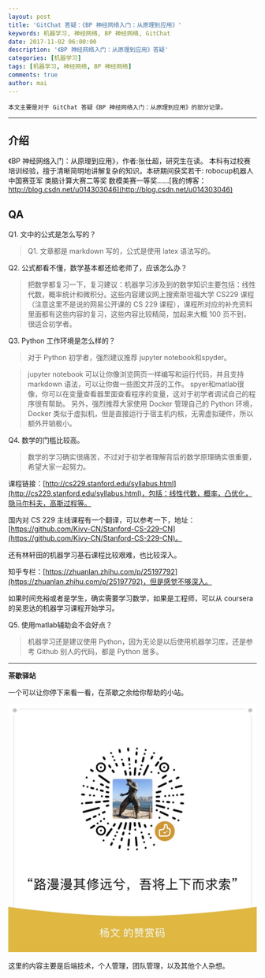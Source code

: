 ```yaml
---
layout: post
title: 'GitChat 答疑：《BP 神经网络入门：从原理到应用》'
keywords: 机器学习, 神经网络, BP 神经网络, GitChat
date: 2017-11-02 06:00:00
description: '《BP 神经网络入门：从原理到应用》答疑'
categories: [机器学习]
tags: [机器学习, 神经网络, BP 神经网络]
comments: true
author: mai
---
```


    本文主要是对于 GitChat 答疑《BP 神经网络入门：从原理到应用》的部分记录。

----

## 介绍 ##

《BP 神经网络入门：从原理到应用》，作者:张仕超，研究生在读。 本科有过校赛培训经验，擅于清晰简明地讲解复杂的知识。本研期间获奖若干: robocup机器人中国赛亚军 类脑计算大赛二等奖 数模美赛一等奖……[我的博客：http://blog.csdn.net/u014303046](http://blog.csdn.net/u014303046)

## QA ##

Q1. 文中的公式是怎么写的？

> Q1. 文章都是 markdown 写的，公式是使用 latex 语法写的。

Q2. 公式都看不懂，数学基本都还给老师了，应该怎么办？

>把数学都复习一下，复习建议：机器学习涉及到的数学知识主要包括：线性代数，概率统计和微积分。这些内容建议网上搜索斯坦福大学 CS229 课程（注意这里不是说的网易公开课的 CS 229 课程），课程所对应的补充资料里面都有这些内容的复习，这些内容比较精简，加起来大概 100 页不到，很适合初学者。

<!--more-->

Q3. Python 工作环境是怎么样的？

>对于 Python 初学者，强烈建议推荐 jupyter notebook和spyder。

>jupyter notebook 可以让你像浏览网页一样编写和运行代码，并且支持 markdown 语法，可以让你做一些图文并茂的工作。 spyer和matlab很像，你可以在变量查看器里面查看程序的变量，这对于初学者调试自己的程序很有帮助。
另外，强烈推荐大家使用 Docker 管理自己的 Python 环境，Docker 类似于虚拟机，但是直接运行于宿主机内核，无需虚拟硬件，所以额外开销极小。

Q4. 数学的门槛比较高。

>数学的学习确实很痛苦，不过对于初学者理解背后的数学原理确实很重要，希望大家一起努力。

课程链接：[http://cs229.stanford.edu/syllabus.html](http://cs229.stanford.edu/syllabus.html)，包括：线性代数，概率，凸优化，隐马尔科夫，高斯过程等。

国内对 CS 229 主线课程有一个翻译，可以参考一下，地址：[https://github.com/Kivy-CN/Stanford-CS-229-CN](https://github.com/Kivy-CN/Stanford-CS-229-CN)。

还有林轩田的机器学习基石课程比较艰难，也比较深入。

知乎专栏：[https://zhuanlan.zhihu.com/p/25197792](https://zhuanlan.zhihu.com/p/25197792)，但是感觉不够深入。

如果时间充裕或者是学生，确实需要学习数学，如果是工程师，可以从 coursera 的吴恩达的机器学习课程开始学习。

Q5. 使用matlab辅助会不会好点？

>机器学习还是建议使用 Python，因为无论是以后使用机器学习库，还是参考 Github 别人的代码，都是 Python 居多。

----

**茶歇驿站**

一个可以让你停下来看一看，在茶歇之余给你帮助的小站。

![打赏](https://raw.githubusercontent.com/yangwenmai/maiyang.me/master/blog/money.jpg)

这里的内容主要是后端技术，个人管理，团队管理，以及其他个人杂想。


